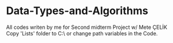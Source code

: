 # Data-Types-and-Algorithms
All codes writen by me for Second midterm Project w/ Mete ÇELİK  
Copy 'Lists' folder to C:\ or change path variables in the Code.
